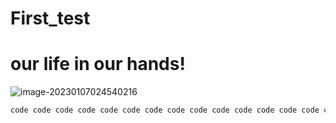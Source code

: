 # First_test




# our life in our hands!

![image-20230107024540216](https://photosavercn.oss-cn-guangzhou.aliyuncs.com/img/202301070245237.png)

```python
code code code code code code code code code code code code code code code code code code code code code code code code code code code code code code code code code code code code code 
```


